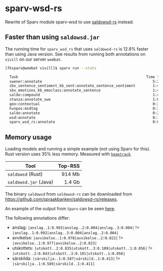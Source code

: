 # sparv-wsd-rs

Rewrite of Sparv module sparv-wsd to use [saldowsd-rs](https://github.com/spraakbanken/saldowsd-rs) instead.

## Faster than using `saldowsd.jar`

The running time for `sparv_wsd_rs` that uses `saldowsd-rs` is 12.8% faster than using Java version. See results from
running both annotations on `vivill` on our server `wombat`.

```bash
[fksparv@wombat vivill]$ sparv run --stats

  Task                                                           Time taken   Percentage
  swener:annotate                                                   5:28:09        36.1%
  sbx_sentence_sentiment_kb_sent:annotate_sentence_sentiment        1:45:36        11.6%
  sbx_emotions_kb_emoclass:annotate_sentence                        1:44:47        11.5%
  saldo:compound                                                    1:44:39        11.5%
  stanza:annotate_swe                                               1:08:54         7.6%
  geo:contextual                                                    0:33:31         3.7%
  hunpos:msdtag                                                     0:31:50         3.5%
  saldo:annotate                                                    0:26:25         2.9%
  wsd:annotate                                                      0:11:25         1.3%
  sparv_wsd_rs:annotate                                             0:09:57         1.1%
```

## Memory usage

Loading models and running a simple example (not using Sparv for this). Rust version uses 35% less memory.
Measured with [`heaptrack`](https://github.com/KDE/heaptrack).

| Tool                  | Top-RSS |
| --------------------- | ------: |
| `saldowsd` (Rust)     |  914 Mb |
| `saldowsd.jar` (Java) |  1.4 Gb |

The binary `saldowsd` from `saldowsd-rs` can be downloaded from <https://github.com/spraakbanken/saldowsd-rs/releases>.

An example of the output from `Sparv` can be seen [here](./assets/small/bet-2018-2021-1-short_export.gold.xml).

The following annotations differ:

- anslag: `|anslag..1:0.993|anslag..2:0.004|anslag..3:0.004|` != `|anslag..1:0.992|anslag..3:0.004|anslag..2:0.004|`
- avvikelse: `|avvikelse..1:0.978|avvikelse..2:0.022|` != `|avvikelse..1:0.977|avvikelse..2:0.023|`
- utskottets: `|utskott..2:0.835|utskott..3:0.109|utskott..1:0.056|` != `|utskott..2:0.843|utskott..3:0.101|utskott..1:0.056|`
- särskilda: `|särskilja..1:0.587|särskild..1:0.413|` != `|särskilja..1:0.589|särskild..1:0.411|`
